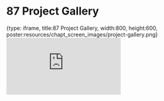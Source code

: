 # 87 Project Gallery
 
{type: iframe, title:87 Project Gallery, width:800, height:600, poster:resources/chapt_screen_images/project-gallery.png}
![](https://datatrail-jhu.github.io/DataTrail_ReOrg/no_toc/project-gallery.html)
 

 
